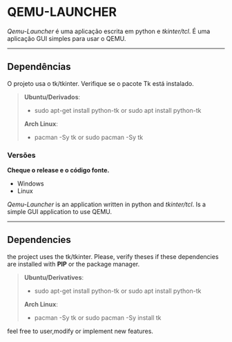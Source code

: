 # QEMU-LAUNCHER



*Qemu-Launcher* é uma aplicação escrita em python e _*tkinter/tcl*_. É uma aplicação GUI simples para usar o QEMU.
_____________________________________________________________________________________________________________
## Dependências

O projeto usa o tk/tkinter. Verifique se o pacote Tk está instalado.

> **Ubuntu/Derivados**:
> * sudo apt-get install python-tk or sudo apt install python-tk
> 
> **Arch Linux**:
> * pacman -Sy tk or sudo pacman -Sy tk

### Versões

**Cheque o release e o código fonte.**

* Windows
* Linux


*Qemu-Launcher* is an application written in python and _*tkinter/tcl*_. Is a simple GUI application to use QEMU.
_____________________________________________________________________________________________________________
## Dependencies

the project uses the tk/tkinter. Please, verify theses if these dependencies are installed with **PIP** or the package manager.

> **Ubuntu/Derivatives**:
> * sudo apt-get install python-tk or sudo apt install python-tk
> 
> **Arch Linux**:
> * pacman -Sy tk or sudo pacman -Sy install tk

feel free to user,modify or implement new features.
